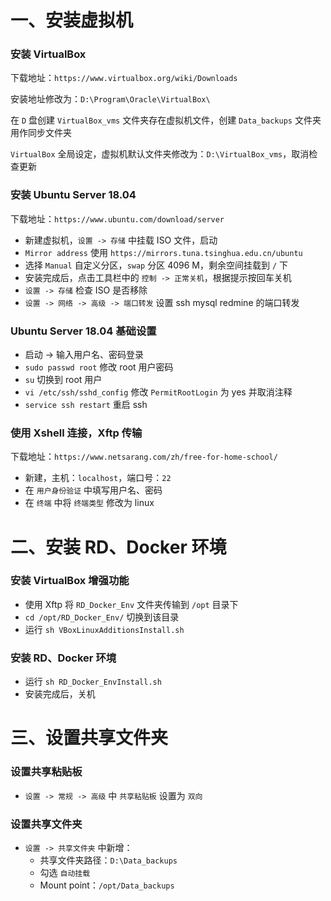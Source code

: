 # 一、安装虚拟机

### 安装 VirtualBox

下载地址：`https://www.virtualbox.org/wiki/Downloads`

安装地址修改为：`D:\Program\Oracle\VirtualBox\`

在 `D` 盘创建 `VirtualBox_vms` 文件夹存在虚拟机文件，创建 `Data_backups` 文件夹用作同步文件夹

`VirtualBox` 全局设定，虚拟机默认文件夹修改为：`D:\VirtualBox_vms`，取消检查更新

### 安装 Ubuntu Server 18.04

下载地址：`https://www.ubuntu.com/download/server`

* 新建虚拟机，`设置 -> 存储` 中挂载 ISO 文件，启动
* `Mirror address` 使用 `https://mirrors.tuna.tsinghua.edu.cn/ubuntu`
* 选择 `Manual` 自定义分区，`swap` 分区 4096 M，剩余空间挂载到 `/` 下
* 安装完成后，点击工具栏中的 `控制 -> 正常关机`，根据提示按回车关机
* `设置 -> 存储` 检查 ISO 是否移除
* `设置 -> 网络 -> 高级 -> 端口转发` 设置 ssh mysql redmine 的端口转发

### Ubuntu Server 18.04 基础设置

* 启动 -> 输入用户名、密码登录
* `sudo passwd root` 修改 root 用户密码
* `su` 切换到 root 用户
* `vi /etc/ssh/sshd_config` 修改 `PermitRootLogin` 为 yes 并取消注释
* `service ssh restart` 重启 ssh

### 使用 Xshell 连接，Xftp 传输

下载地址：`https://www.netsarang.com/zh/free-for-home-school/`

* 新建，主机：`localhost`，端口号：`22`
* 在 `用户身份验证` 中填写用户名、密码
* 在 `终端` 中将 `终端类型` 修改为 linux

# 二、安装 RD、Docker 环境

### 安装 VirtualBox 增强功能

* 使用 Xftp 将 `RD_Docker_Env` 文件夹传输到 `/opt` 目录下
* `cd /opt/RD_Docker_Env/` 切换到该目录
* 运行 `sh VBoxLinuxAdditionsInstall.sh`

### 安装 RD、Docker 环境

* 运行 `sh RD_Docker_EnvInstall.sh`
* 安装完成后，关机

# 三、设置共享文件夹

### 设置共享粘贴板

* `设置 -> 常规 -> 高级` 中 `共享粘贴板` 设置为 `双向`

### 设置共享文件夹

* `设置 -> 共享文件夹` 中新增：
  * 共享文件夹路径：`D:\Data_backups`
  * 勾选 `自动挂载`
  * Mount point：`/opt/Data_backups`

